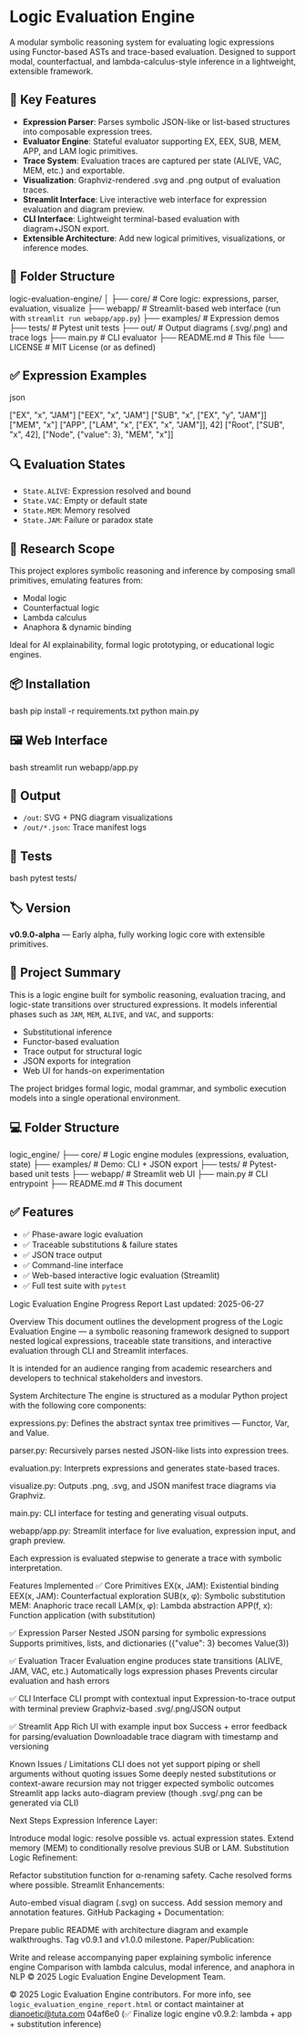 # Logic Evaluation Engine

A modular symbolic reasoning system for evaluating logic expressions using Functor-based ASTs and trace-based evaluation. Designed to support modal, counterfactual, and lambda-calculus-style inference in a lightweight, extensible framework.

## 🚀 Key Features

- **Expression Parser**: Parses symbolic JSON-like or list-based structures into composable expression trees.
- **Evaluator Engine**: Stateful evaluator supporting EX, EEX, SUB, MEM, APP, and LAM logic primitives.
- **Trace System**: Evaluation traces are captured per state (ALIVE, VAC, MEM, etc.) and exportable.
- **Visualization**: Graphviz-rendered .svg and .png output of evaluation traces.
- **Streamlit Interface**: Live interactive web interface for expression evaluation and diagram preview.
- **CLI Interface**: Lightweight terminal-based evaluation with diagram+JSON export.
- **Extensible Architecture**: Add new logical primitives, visualizations, or inference modes.

## 📂 Folder Structure


logic-evaluation-engine/
│
├── core/               # Core logic: expressions, parser, evaluation, visualize
├── webapp/             # Streamlit-based web interface (run with `streamlit run webapp/app.py`)
├── examples/           # Expression demos
├── tests/              # Pytest unit tests
├── out/                # Output diagrams (.svg/.png) and trace logs
├── main.py             # CLI evaluator
├── README.md           # This file
└── LICENSE             # MIT License (or as defined)


## ✅ Expression Examples

json

["EX", "x", "JAM"]
["EEX", "x", "JAM"]
["SUB", "x", ["EX", "y", "JAM"]]
["MEM", "x"]
["APP", ["LAM", "x", ["EX", "x", "JAM"]], 42]
["Root", ["SUB", "x", 42], ["Node", {"value": 3}, "MEM", "x"]]


## 🔍 Evaluation States

- `State.ALIVE`: Expression resolved and bound
- `State.VAC`: Empty or default state
- `State.MEM`: Memory resolved
- `State.JAM`: Failure or paradox state

## 🧠 Research Scope

This project explores symbolic reasoning and inference by composing small primitives, emulating features from:
- Modal logic
- Counterfactual logic
- Lambda calculus
- Anaphora & dynamic binding

Ideal for AI explainability, formal logic prototyping, or educational logic engines.

## 📦 Installation

bash
pip install -r requirements.txt
python main.py


## 🖼️ Web Interface

bash
streamlit run webapp/app.py


## 📁 Output

- `/out`: SVG + PNG diagram visualizations
- `/out/*.json`: Trace manifest logs

## 🧪 Tests

bash
pytest tests/


## 🏷️ Version

**v0.9.0-alpha** — Early alpha, fully working logic core with extensible primitives.



## 🎯 Project Summary

This is a logic engine built for symbolic reasoning, evaluation tracing, and logic-state transitions over structured expressions. It models inferential phases such as `JAM`, `MEM`, `ALIVE`, and `VAC`, and supports:

- Substitutional inference
- Functor-based evaluation
- Trace output for structural logic
- JSON exports for integration
- Web UI for hands-on experimentation

The project bridges formal logic, modal grammar, and symbolic execution models into a single operational environment.



## 💻 Folder Structure

logic_engine/
├── core/ # Logic engine modules (expressions, evaluation, state)
├── examples/ # Demo: CLI + JSON export
├── tests/ # Pytest-based unit tests
├── webapp/ # Streamlit web UI
├── main.py # CLI entrypoint
├── README.md # This document


## ✅ Features

- ✅ Phase-aware logic evaluation
- ✅ Traceable substitutions & failure states
- ✅ JSON trace output
- ✅ Command-line interface
- ✅ Web-based interactive logic evaluation (Streamlit)
- ✅ Full test suite with `pytest`


Logic Evaluation Engine Progress Report
Last updated: 2025-06-27

Overview
This document outlines the development progress of the Logic Evaluation Engine — a symbolic reasoning framework designed to support nested logical expressions, traceable state transitions, and interactive evaluation through CLI and Streamlit interfaces.

It is intended for an audience ranging from academic researchers and developers to technical stakeholders and investors.

System Architecture
The engine is structured as a modular Python project with the following core components:

expressions.py: Defines the abstract syntax tree primitives — Functor, Var, and Value.

parser.py: Recursively parses nested JSON-like lists into expression trees.

evaluation.py: Interprets expressions and generates state-based traces.

visualize.py: Outputs .png, .svg, and JSON manifest trace diagrams via Graphviz.

main.py: CLI interface for testing and generating visual outputs.

webapp/app.py: Streamlit interface for live evaluation, expression input, and graph preview.

Each expression is evaluated stepwise to generate a trace with symbolic interpretation.

Features Implemented
✅ Core Primitives
EX(x, JAM): Existential binding
EEX(x, JAM): Counterfactual exploration
SUB(x, φ): Symbolic substitution
MEM: Anaphoric trace recall
LAM(x, φ): Lambda abstraction
APP(f, x): Function application (with substitution)

✅ Expression Parser
Nested JSON parsing for symbolic expressions
Supports primitives, lists, and dictionaries ({"value": 3} becomes Value(3))

✅ Evaluation Tracer
Evaluation engine produces state transitions (ALIVE, JAM, VAC, etc.)
Automatically logs expression phases
Prevents circular evaluation and hash errors

✅ CLI Interface
CLI prompt with contextual input
Expression-to-trace output with terminal preview
Graphviz-based .svg/.png/JSON output

✅ Streamlit App
Rich UI with example input box
Success + error feedback for parsing/evaluation
Downloadable trace diagram with timestamp and versioning

Known Issues / Limitations
CLI does not yet support piping or shell arguments without quoting issues
Some deeply nested substitutions or context-aware recursion may not trigger expected symbolic outcomes
Streamlit app lacks auto-diagram preview (though .svg/.png can be generated via CLI)


Next Steps
Expression Inference Layer:

Introduce modal logic: resolve possible vs. actual expression states.
Extend memory (MEM) to conditionally resolve previous SUB or LAM.
Substitution Logic Refinement:

Refactor substitution function for α-renaming safety.
Cache resolved forms where possible.
Streamlit Enhancements:

Auto-embed visual diagram (.svg) on success.
Add session memory and annotation features.
GitHub Packaging + Documentation:

Prepare public README with architecture diagram and example walkthroughs.
Tag v0.9.1 and v1.0.0 milestone.
Paper/Publication:

Write and release accompanying paper explaining symbolic inference engine
Comparison with lambda calculus, modal inference, and anaphora in NLP
© 2025 Logic Evaluation Engine Development Team.

© 2025 Logic Evaluation Engine contributors. For more info, see `logic_evaluation_engine_report.html` or contact maintainer at dianoetic@tuta.com
04af6e0 (✅ Finalize logic engine v0.9.2: lambda + app + substitution inference)
